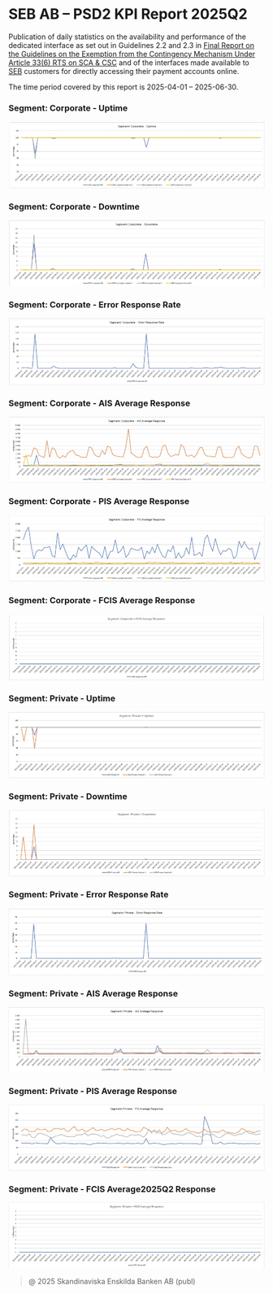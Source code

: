 # SEB AB – PSD2 KPI Report 2025Q2

Publication of daily statistics on the availability and performance of the dedicated interface as set out in Guidelines 2.2 and 2.3 in [Final Report on the Guidelines on the Exemption from the Contingency Mechanism Under Article 33(6) RTS on SCA & CSC](https://eba.europa.eu/sites/default/documents/files/documents/10180/2250578/4e3b9449-ecf9-4756-8006-cbbe74db6d03/Final%20Report%20on%20Guidelines%20on%20the%20exemption%20to%20the%20fall%20back.pdf?retry=1) and of the interfaces made available to [SEB](https://sebgroup.com) customers for directly accessing their payment accounts online.

The time period covered by this report is 2025-04-01 – 2025-06-30.


### Segment: Corporate - Uptime
![corporate_uptime][corporate_uptime]
### Segment: Corporate - Downtime
![corporate_downtime][corporate_downtime]
### Segment: Corporate - Error Response Rate
![corporate_error][corporate_error]
### Segment: Corporate - AIS Average Response
![corporate_ais][corporate_ais]
### Segment: Corporate - PIS Average Response
![corporate_pis][corporate_pis]
### Segment: Corporate - FCIS Average Response
![corporate_fcis][corporate_fcis]
### Segment: Private - Uptime
![private_uptime][private_uptime]
### Segment: Private - Downtime
![private_downtime][private_downtime]
### Segment: Private - Error Response Rate
![private_error][private_error]
### Segment: Private - AIS Average Response
![private_ais][private_ais]
### Segment: Private - PIS Average Response
![private_pis][private_pis]
### Segment: Private - FCIS Average2025Q2 Response
![private_fcis][private_fcis]


[corporate_uptime]: ./archive/2025Q2/SEB_PSD2_KPI_Report_Q2_2025_1.jpg
[corporate_downtime]: ./archive/2025Q2/SEB_PSD2_KPI_Report_Q2_2025_2.jpg
[corporate_error]: ./archive/2025Q2/SEB_PSD2_KPI_Report_Q2_2025_3.jpg
[corporate_ais]: ./archive/2025Q2/SEB_PSD2_KPI_Report_Q2_2025_4.jpg
[corporate_pis]: ./archive/2025Q2/SEB_PSD2_KPI_Report_Q2_2025_5.jpg
[corporate_fcis]: ./archive/2025Q2/SEB_PSD2_KPI_Report_Q2_2025_6.jpg
[private_uptime]: ./archive/2025Q2/SEB_PSD2_KPI_Report_Q2_2025_7.jpg
[private_downtime]: ./archive/2025Q2/SEB_PSD2_KPI_Report_Q2_2025_8.jpg
[private_error]: ./archive/2025Q2/SEB_PSD2_KPI_Report_Q2_2025_9.jpg
[private_ais]: ./archive/2025Q2/SEB_PSD2_KPI_Report_Q2_2025_10.jpg
[private_pis]: ./archive/2025Q2/SEB_PSD2_KPI_Report_Q2_2025_11.jpg
[private_fcis]: ./archive/2025Q2/SEB_PSD2_KPI_Report_Q2_2025_12.jpg
> @ 2025 Skandinaviska Enskilda Banken AB (publ)
